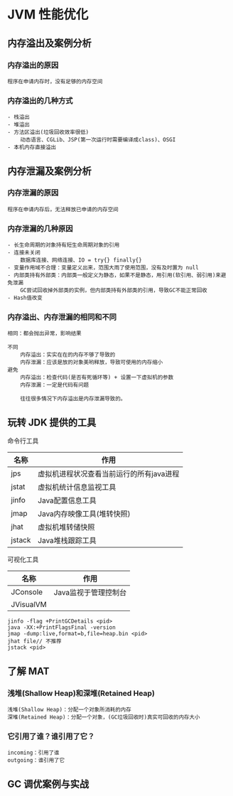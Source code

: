 # JVM 性能优化

## 内存溢出及案例分析

### 内存溢出的原因
    
    程序在申请内存时，没有足够的内存空间
    
### 内存溢出的几种方式

    - 栈溢出
    - 堆溢出
    - 方法区溢出(垃圾回收效率很低)
        动态语言、CGLib、JSP(第一次运行时需要编译成class)、OSGI
    - 本机内存直接溢出

## 内存泄漏及案例分析

### 内存泄漏的原因

    程序在申请内存后，无法释放已申请的内存空间
    
### 内存泄漏的几种原因

    - 长生命周期的对象持有短生命周期对象的引用
    - 连接未关闭
        数据库连接、网络连接、IO = try{} finally{}
    - 变量作用域不合理：变量定义出来，范围大雨了使用范围，没有及时置为 null
    - 内部类持有外部类：内部类一般定义为静态，如果不是静态，用引用(软引用、弱引用)来避免泄漏
        GC尝试回收掉外部类的实例，但内部类持有外部类的引用，导致GC不能正常回收
    - Hash值改变
    
### 内存溢出、内存泄漏的相同和不同

    相同：都会抛出异常，影响结果

    不同
        内存溢出：实实在在的内存不够了导致的
        内存泄漏：应该是放的对象美哟释放，导致可使用的内存缩小
    避免
        内存溢出：检查代码(是否有死循环等) + 设置一下虚拟机的参数
        内存泄漏：一定是代码有问题
        
        往往很多情况下内存溢出是内存泄漏导致的。

## 玩转 JDK 提供的工具

命令行工具

|名称|作用|
|-------|------------------------------------|
|jps|虚拟机进程状况查看当前运行的所有java进程|
|jstat|虚拟机统计信息监视工具|
|jinfo|Java配置信息工具|
|jmap|Java内存映像工具(堆转快照)|
|jhat|虚拟机堆转储快照|
|jstack|Java堆栈跟踪工具|

可视化工具

|名称|作用|
|-------|------------------------------------|
|JConsole|Java监视于管理控制台|
|JVisualVM| |


    jinfo -flag +PrintGCDetails <pid>
    java -XX:+PrintFlagsFinal -version
    jmap -dump:live,format=b,file=heap.bin <pid>
    jhat file// 不推荐
    jstack <pid>

## 了解 MAT

### 浅堆(Shallow Heap)和深堆(Retained Heap)

    浅堆(Shallow Heap)：分配一个对象所消耗的内存
    深堆(Retained Heap)：分配一个对象，(GC垃圾回收时)真实可回收的内存大小

### 它引用了谁？谁引用了它？

    incoming：引用了谁
    outgoing：谁引用了它

## GC 调优案例与实战